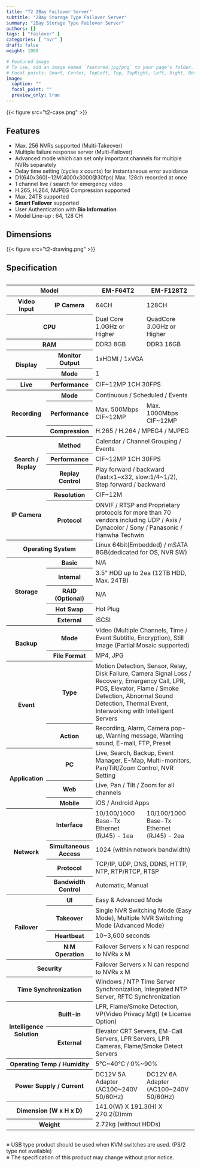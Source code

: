 ```yaml
---
title: "T2 2Bay Failover Server"
subtitle: "2Bay Storage Type Failover Server"
summary: "2Bay Storage Type Failover Server"
authors: []
tags: [ "failover" ]
categories: [ "nvr" ]
draft: false
weight: 1080

# Featured image
# To use, add an image named `featured.jpg/png` to your page's folder.
# Focal points: Smart, Center, TopLeft, Top, TopRight, Left, Right, BottomLeft, Bottom, BottomRight.
image:
  caption: ""
  focal_point: ""
  preview_only: true
---
```


<div class="container">
<div class="row justify-content-center">
<div class="col-sm-6">

{{< figure src="t2-case.png" >}}

</div>
</div>
</div>

<div class="container">
<div class="row align-items-top">
<div class="col-12 col-sm-8 pl-0">

## Features

- Max. 256 NVRs supported (Multi-Takeover)
- Multiple failure response server (Multi-Failover)
- Advanced mode which can set only important channels for multiple NVRs separately
- Delay time setting (cycles x counts) for instantaneous error avoidance
- D1(640x360)~12M(4000x3000@30fps) Max. 128ch recorded at once
- 1 channel live / search for emergency video
- H.265, H.264, MJPEG Compression supported
- Max. 24TB supported
- **Smart Failover** supported
- User Authentication with **Bio Information**
- Model Line-up : 64, 128 CH

</div>
<div class="col-12 col-sm-4 pl-0">

## Dimensions

{{< figure src="t2-drawing.png" >}}

</div>
</div>
</div>

## Specification

<div style="overflow-x: auto">
<table class="spec">
<thead>
<tr>
<th colspan="2">Model</th>
<th>EM-F64T2</th>
<th>EM-F128T2</th>
</tr>
</thead>
<tbody>
<tr>
<th>Video<br>Input</th>
<th>IP Camera</th>
<td>64CH</td>
<td>128CH</td>
</tr>
<tr>
<th colspan="2">CPU</th>
<td>Dual Core 1.0GHz or Higher</td>
<td>QuadCore 3.0GHz or Higher</td>
</tr>
<tr>
<th colspan="2">RAM</th>
<td>DDR3 8GB</td>
<td>DDR3 16GB</td>
</tr>
<tr>
<th rowspan="2">Display</th>
<th>Monitor<br>Output</th>
<td colspan="2">1xHDMI / 1xVGA</td>
</tr>
<tr>
<th>Mode</th>
<td colspan="2">1</td>
</tr>
<tr>
<th>Live</th>
<th>Performance</th>
<td colspan="2">CIF~12MP 1CH 30FPS</td>
</tr>
<tr>
<th rowspan="3">Recording</th>
<th>Mode</th>
<td colspan="2">Continuous / Scheduled / Events</td>
</tr>
<tr>
<th>Performance</th>
<td>Max. 500Mbps<br>CIF~12MP</td>
<td>Max. 1000Mbps<br>CIF~12MP</td>
</tr>
<tr>
<th>Compression</th>
<td colspan="2">H.265 / H.264 / MPEG4 / MJPEG</td>
</tr>
<tr>
<th rowspan="3">Search /<br>Replay</th>
<th>Method</th>
<td colspan="2">Calendar / Channel Grouping / Events</td>
</tr>
<tr>
<th>Performance</th>
<td colspan="2">CIF~12MP 1CH 30FPS</td>
</tr>
<tr>
<th>Replay<br>Control</th>
<td colspan="2">Play forward / backward (fast:x1~x32, slow:1/4~1/2), Step forward / backward</td>
</tr>
<tr>
<th rowspan="2">IP Camera</th>
<th>Resolution</td>
<td colspan="2">CIF~12M</td>
</tr>
<tr>
<th>Protocol</th>
<td colspan="2">ONVIF / RTSP and Proprietary protocols for more than 70 vendors including UDP / Axis / Dynacolor / Sony / Panasonic / Hanwha Techwin</td>
</tr>
<tr>
<th colspan="2">Operating System</th>
<td colspan="2">Linux 64bit(Embedded) / mSATA 8GB(dedicated for OS, NVR SW)</td>
</tr>
<tr>
<th rowspan="5">Storage</th>
<th>Basic</th>
<td colspan="2">N/A</td>
</tr>
<tr>
<th>Internal</th>
<td colspan="2">3.5" HDD up to 2ea (12TB HDD, Max. 24TB)</td>
</tr>
<tr>
<th>RAID<br>(Optional)</th>
<td colspan="2">N/A</td>
</tr>
<tr>
<th>Hot Swap</th>
<td colspan="2">Hot Plug</td>
</tr>
<tr>
<th>External</th>
<td colspan="2">iSCSI</td>
</tr>
<tr>
<th rowspan="2">Backup</th>
<th>Mode</th>
<td colspan="2">Video (Multiple Channels, Time / Event Subtitle, Encryption), Still Image (Partial Mosaic supported)</td>
</tr>
<tr>
<th>File Format</th>
<td colspan="2">MP4, JPG</td>
</tr>
<tr>
<th rowspan="2">Event</th>
<th>Type</th>
<td colspan="2">Motion Detection, Sensor, Relay, Disk Failure, Camera Signal Loss / Recovery, Emergency Call, LPR, POS, Elevator, Flame / Smoke Detection, Abnormal Sound Detection, Thermal Event, Interworking with Intelligent Servers</td>
</tr>
<tr>
<th>Action</th>
<td colspan="2">Recording, Alarm, Camera pop-up, Warning message, Warning sound, E-mail, FTP, Preset</td>
</tr>
<tr>
<th rowspan="3">Application</th>
<th>PC</th>
<td colspan="2">Live, Search, Backup, Event Manager, E-Map, Multi-monitors, Pan/Tilt/Zoom Control, NVR Setting</td>
</tr>
<tr>
<th>Web</th>
<td colspan="2">Live, Pan / Tilt / Zoom for all channels</td>
</tr>
<tr>
<th>Mobile</th>
<td colspan="2">iOS / Android Apps</td>
</tr>
<tr>
<th rowspan="4">Network</th>
<th>Interface</th>
<td>10/100/1000 Base-Tx Ethernet (RJ45) - 1ea</td>
<td>10/100/1000 Base-Tx Ethernet (RJ45) - 2ea</td>
</tr>
<tr>
<th>Simultaneous<br>Access</th>
<td colspan="2">1024 (within network bandwidth)</td>
</tr>
<tr>
<th>Protocol</th>
<td colspan="2">TCP/IP, UDP, DNS, DDNS, HTTP, NTP, RTP/RTCP, RTSP</td>
</tr>
<tr>
<th>Bandwidth<br>Control</th>
<td colspan="2">Automatic, Manual</td>
</tr>
<tr>
<th rowspan="4">Failover</th>
<th>UI</th>
<td colspan="2">Easy & Advanced Mode</td>
</tr>
<tr>
<th>Takeover</th>
<td colspan="2">Single NVR Switching Mode (Easy Mode), Multiple NVR Switching Mode (Advanced Mode)</td>
</tr>
<tr>
<th>Heartbeat</th>
<td colspan="2">10~3,600 seconds</td>
</tr>
<tr>
<th>N:M Operation</th>
<td colspan="2">Failover Servers x N can respond to NVRs x M</td>
</tr>
<tr>
<th colspan="2">Security</th>
<td colspan="2">Failover Servers x N can respond to NVRs x M</td>
</tr>
<tr>
<th colspan="2">Time Synchronization</th>
<td colspan="2">Windows / NTP Time Server Synchronization, Integrated NTP Server, RFTC Synchronization</td>
</tr>
<tr>
<th rowspan="2">Intelligence<br>Solution</th>
<th>Built-in</th>
<td colspan="2">LPR, Flame/Smoke Detection, VP(Video Privacy Mgt) (※ License Option)</td>
</tr>
<tr>
<th>External</th>
<td colspan="2">Elevator CRT Servers, EM-Call Servers, LPR Servers, LPR Cameras, Flame/Smoke Detect Servers</td>
</tr>
<tr>
<th colspan="2">Operating Temp / Humidity</th>
<td colspan="2">5℃~40℃ / 0%~90%</td>
</tr>
<tr>
<th colspan="2">Power Supply / Current</th>
<td>DC12V 5A Adapter (AC100~240V 50/60Hz)</td>
<td>DC12V 6A Adapter (AC100~240V 50/60Hz)</td>
</tr>
<tr>
<th colspan="2">Dimension (W x H x D)</th>
<td colspan="2">141.0(W) Ⅹ 191.3(H) Ⅹ 270.2(D)mm</td>
</tr>
<tr>
<th colspan="2">Weight</th>
<td colspan="2">2.72kg (without HDDs)</td>
</tr>
</tbody>
</table>
</div>

※ USB type product should be used when KVM switches are used. (PS/2 type not available)  
※ The specification of this product may change without prior notice.
